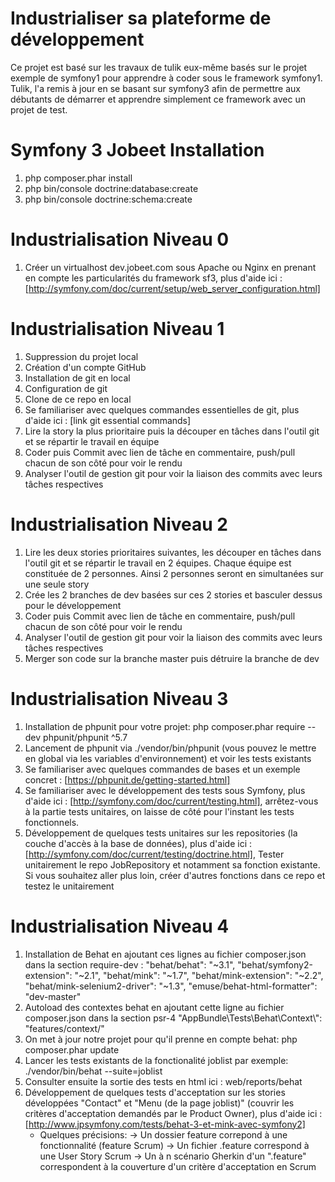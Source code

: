 Industrialiser sa plateforme de développement
===

Ce projet est basé sur les travaux de tulik eux-même basés sur le projet exemple de symfony1 pour apprendre à coder sous le framework symfony1. Tulik, l'a remis à jour en se basant sur symfony3 afin de permettre aux débutants de démarrer et apprendre simplement ce framework avec un projet de test.

Symfony 3 Jobeet Installation
===

1. php composer.phar install
2. php bin/console doctrine:database:create
3. php bin/console doctrine:schema:create

Industrialisation Niveau 0
===

1. Créer un virtualhost dev.jobeet.com sous Apache ou Nginx en prenant en compte les particularités du framework sf3, plus d'aide ici : [http://symfony.com/doc/current/setup/web_server_configuration.html]

Industrialisation Niveau 1
===

1. Suppression du projet local
2. Création d'un compte GitHub
3. Installation de git en local
4. Configuration de git
5. Clone de ce repo en local
6. Se familiariser avec quelques commandes essentielles de git, plus d'aide ici : [link git essential commands]
7. Lire la story la plus prioritaire puis la découper en tâches dans l'outil git et se répartir le travail en équipe
8. Coder puis Commit avec lien de tâche en commentaire, push/pull chacun de son côté pour voir le rendu
9. Analyser l'outil de gestion git pour voir la liaison des commits avec leurs tâches respectives

Industrialisation Niveau 2
===

1. Lire les deux stories prioritaires suivantes, les découper en tâches dans l'outil git et se répartir le travail en 2 équipes. Chaque équipe est constituée de 2 personnes. Ainsi 2 personnes seront en simultanées sur une seule story
2. Crée les 2 branches de dev basées sur ces 2 stories et basculer dessus pour le développement
3. Coder puis Commit avec lien de tâche en commentaire, push/pull chacun de son côté pour voir le rendu
4. Analyser l'outil de gestion git pour voir la liaison des commits avec leurs tâches respectives
5. Merger son code sur la branche master puis détruire la branche de dev

Industrialisation Niveau 3
===

1. Installation de phpunit pour votre projet: php composer.phar require --dev phpunit/phpunit ^5.7
2. Lancement de phpunit via ./vendor/bin/phpunit (vous pouvez le mettre en global via les variables d'environnement) et voir les tests existants
3. Se familiariser avec quelques commandes de bases et un exemple concret : [https://phpunit.de/getting-started.html]
4. Se familiariser avec le développement des tests sous Symfony, plus d'aide ici : [http://symfony.com/doc/current/testing.html], arrêtez-vous à la partie tests unitaires, on laisse de côté pour l'instant les tests fonctionnels.
5. Développement de quelques tests unitaires sur les repositories (la couche d'accès à la base de données), plus d'aide ici : [http://symfony.com/doc/current/testing/doctrine.html], Tester unitairement le repo JobRepository et notamment sa fonction existante. Si vous souhaitez aller plus loin, créer d'autres fonctions dans ce repo et testez le unitairement

Industrialisation Niveau 4
===

1. Installation de Behat en ajoutant ces lignes au fichier composer.json dans la section require-dev :
	"behat/behat": "~3.1",
    "behat/symfony2-extension": "~2.1",
    "behat/mink": "~1.7",
    "behat/mink-extension": "~2.2",
    "behat/mink-selenium2-driver": "~1.3",
    "emuse/behat-html-formatter": "dev-master"
2. Autoload des contextes behat en ajoutant cette ligne au fichier composer.json dans la section psr-4
    "AppBundle\\Tests\\Behat\\Context\\": "features/context/"
3. On met à jour notre projet pour qu'il prenne en compte behat: php composer.phar update
4. Lancer les tests existants de la fonctionalité joblist par exemple: ./vendor/bin/behat --suite=joblist
5. Consulter ensuite la sortie des tests en html ici : web/reports/behat
3. Développement de quelques tests d'acceptation sur les stories développées "Contact" et "Menu (de la page joblist)" (couvrir les critères d'acceptation demandés par le Product Owner), plus d'aide ici : [http://www.jpsymfony.com/tests/behat-3-et-mink-avec-symfony2]
	- Quelques précisions:
		-> Un dossier feature correpond à une fonctionnalité (feature Scrum)
		-> Un fichier .feature correspond à une User Story Scrum
		-> Un à n scénario Gherkin d'un ".feature" correspondent à la couverture d'un critère d'acceptation en Scrum










